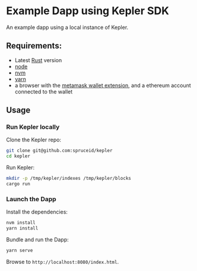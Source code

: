 # Example Dapp using Kepler SDK

An example dapp using a local instance of Kepler.

## Requirements:
- Latest [Rust](https://rustup.rs) version
- [node](https://nodejs.dev)
- [nvm](https://github.com/nvm-sh/nvm#installing-and-updating)
- [yarn](https://yarnpkg.com)
- a browser with the [metamask wallet extension](https://metamask.io), and a ethereum account connected to the wallet


## Usage

### Run Kepler locally


Clone the Kepler repo:
```bash
git clone git@github.com:spruceid/kepler
cd kepler
```

Run Kepler:
```bash
mkdir -p /tmp/kepler/indexes /tmp/kepler/blocks
cargo run
```

### Launch the Dapp


Install the dependencies:
```bash
nvm install
yarn install
```

Bundle and run the Dapp:
```bash
yarn serve
```

Browse to `http://localhost:8080/index.html`.
